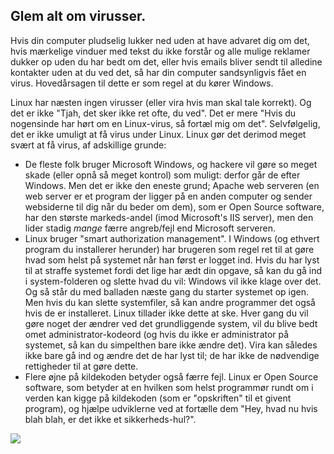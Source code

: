 

<div id="corps">

<h2>Glem alt om virusser.</h2>

Hvis din computer pludselig lukker ned uden at have advaret dig om det, hvis mærkelige vinduer med tekst du ikke forstår og alle mulige reklamer dukker op uden du har bedt om det, eller hvis emails bliver sendt til alledine kontakter uden at du ved det, så har din computer sandsynligvis fået en virus. Hovedårsagen til dette er som regel at du kører Windows.

Linux har næsten ingen virusser (eller vira hvis man skal tale korrekt). Og det er ikke "Tjah, det sker ikke ret ofte, du ved". Det er mere "Hvis du nogensinde har hørt om en Linux-virus, så fortæl mig om det". Selvfølgelig, det er ikke umuligt at få virus under Linux. Linux gør det derimod meget svært at få virus, af adskillige grunde:

<ul>

<li>De fleste folk bruger Microsoft Windows, og hackere vil gøre so meget skade (eller opnå så meget kontrol) som muligt: derfor går de efter Windows. Men det er ikke den eneste grund; Apache web serveren (en web server er et program der ligger på en anden computer og sender websiderne til dig når du beder om dem), som er Open Source software, har den største markeds-andel (imod Microsoft's IIS server), men den lider stadig <i>mange</i> færre angreb/fejl end Microsoft serveren.</li>

<li>Linux bruger "smart authorization management". I Windows (og ethvert program du installerer herunder) har brugeren som regel ret til at gøre hvad som helst på systemet når han først er logget ind. Hvis du har lyst til at straffe systemet fordi det lige har ædt din opgave, så kan du gå ind i system-folderen og slette hvad du vil: Windows vil ikke klage over det. Og så står du med balladen næste gang du starter systemet op igen. Men hvis du kan slette systemfiler, så kan andre programmer det også hvis de er installeret. Linux tillader ikke dette at ske. Hver gang du vil gøre noget der ændrer ved det grundliggende system, vil du blive bedt omet administrator-kodeord (og hvis du ikke er administrator på systemet, så kan du simpelthen bare ikke ændre det). Vira kan således ikke bare gå ind og ændre det de har lyst til; de har ikke de nødvendige rettigheder til at gøre dette.</li>

<li>Flere øjne på kildekoden betyder også færre fejl. Linux er Open Source software, som betyder at en hvilken som helst programmør rundt om i verden kan kigge på kildekoden (som er "opskriften" til et givent program), og hjælpe udviklerne ved at fortælle dem "Hey, hvad nu hvis blah blah, er det ikke et sikkerheds-hul?".</li>

</ul>

<img src="Images/viruses_thumb.png" />

</div>



